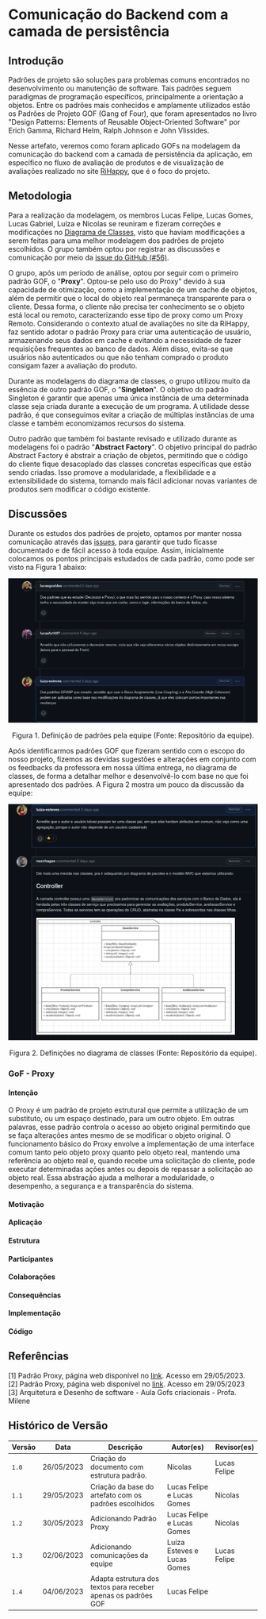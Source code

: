 # Comunicação do Backend com a camada de persistência

## Introdução

Padrões de projeto são soluções para problemas comuns encontrados  no desenvolvimento ou manutenção de software. Tais padrões seguem paradigmas de programação específicos, principalmente a orientação a objetos. Entre os padrões mais conhecidos e amplamente utilizados estão os Padrões de Projeto GOF (Gang of Four), que foram apresentados no livro "Design Patterns: Elements of Reusable Object-Oriented Software" por Erich Gamma, Richard Helm, Ralph Johnson e John Vlissides.

Nesse artefato, veremos como foram aplicado GOFs na modelagem da comunicação do backend com a camada de persistência da aplicação, em específico no fluxo de avaliação de produtos e de visualização de avaliações realizado no site [RiHappy](https://rihappy.com.br), que é o foco do projeto.

## Metodologia

Para a realização da modelagem, os membros Lucas Felipe, Lucas Gomes, Lucas Gabriel, Luíza e Nicolas se reuniram e fizeram correções e modificações no [Diagrama de Classes](https://encr.pw/DiagramaDeClasse), visto que haviam modificações a serem feitas para uma melhor modelagem dos padrões de projeto escolhidos. O grupo também optou por registrar as discussões e comunicação por meio da [issue do GitHub (#56)](https://github.com/UnBArqDsw2023-1/2023.1_G5_ProjetoRiHappy/issues/56).

O grupo, após um período de análise, optou por seguir com o primeiro padrão GOF, o "**Proxy**". Optou-se pelo uso do Proxy" devido à sua capacidade de otimização, como a implementação de um cache de objetos, além de permitir que o local do objeto real permaneça transparente para o cliente. Dessa forma, o cliente não precisa ter conhecimento se o objeto está local ou remoto, caracterizando esse tipo de proxy como um Proxy Remoto. Considerando o contexto atual de avaliações no site da RiHappy, faz sentido adotar o padrão Proxy para criar uma autenticação de usuário, armazenando seus dados em cache e evitando a necessidade de fazer requisições frequentes ao banco de dados. Além disso, evita-se que usuários não autenticados ou que não tenham comprado o produto consigam fazer a avaliação do produto.

Durante as modelagens do diagrama de classes, o grupo utilizou muito da essência de outro padrão GOF, o "**Singleton**". O objetivo do padrão Singleton é garantir que apenas uma única instância de uma determinada classe seja criada durante a execução de um programa. A utilidade desse padrão, é que conseguimos evitar a criação de múltiplas instâncias de uma classe e também economizamos recursos do sistema.

Outro padrão que também foi bastante revisado e utilizado durante as modelagens foi o padrão "**Abstract Factory**". O objetivo principal do padrão Abstract Factory é abstrair a criação de objetos, permitindo que o código do cliente fique desacoplado das classes concretas específicas que estão sendo criadas. Isso promove a modularidade, a flexibilidade e a extensibilidade do sistema, tornando mais fácil adicionar novas variantes de produtos sem modificar o código existente.

## Discussões

Durante os estudos dos padrões de projeto, optamos por manter nossa comunicação através das [issues](https://github.com/UnBArqDsw2023-1/2023.1_G5_ProjetoRiHappy/issues/56), para garantir que tudo ficasse documentado e de fácil acesso à toda equipe. Assim, inicialmente colocamos os pontos principais estudados de cada padrão, como pode ser visto na Figura 1 abaixo:

 <div style="text-align: center">

  ![comunicacao](../assets/padroesdeprojeto/padroes.png)
  
  Figura 1. Definição de padrões pela equipe (Fonte: Repositório da equipe).
  </div>

Após identificarmos padrões GOF que fizeram sentido com o escopo do nosso projeto, fizemos as devidas sugestões e alterações em conjunto com os feedbacks da professora em nossa última entrega, no diagrama de classes, de forma a detalhar melhor e desenvolvê-lo com base no que foi apresentado dos padrões. A Figura 2 mostra um pouco da discussão da equipe:

 <div style="text-align: center">

  ![comunicacao](../assets/padroesdeprojeto/padroes2.png)
  
  Figura 2. Definições no diagrama de classes (Fonte: Repositório da equipe).
  </div>

### GoF - Proxy

#### Intenção

O Proxy é um padrão de projeto estrutural que permite a utilização de um substituto, ou um espaço destinado, para um outro objeto. Em outras palavras, esse padrão controla o acesso ao objeto original permitindo que se faça alterações antes mesmo de se modificar o objeto original. O funcionamento básico do Proxy envolve a implementação de uma interface comum tanto pelo objeto proxy quanto pelo objeto real, mantendo uma referência ao objeto real e, quando recebe uma solicitação do cliente, pode executar determinadas ações antes ou depois de repassar a solicitação ao objeto real. Essa abstração ajuda a melhorar a modularidade, o desempenho, a segurança e a transparência do sistema.

#### Motivação

#### Aplicação

#### Estrutura

#### Participantes

#### Colaborações

#### Consequências

#### Implementação

[](pseudoCodigoProxy.java ':include :type=code')

#### Código

## Referências

[1] Padrão Proxy, página web disponível no [link](https://refactoring.guru/pt-br/design-patterns/proxy). Acesso em 29/05/2023. <br>
[2] Padrão Proxy, página web disponível no [link](https://diogomoreira.gitbook.io/padroes-de-projeto/padrao-proxy). Acesso em 29/05/2023 <br>
[3] Arquitetura e Desenho de software - Aula Gofs criacionais - Profa. Milene <br/>

## Histórico de Versão

| Versão | Data | Descrição | Autor(es) | Revisor(es) |
|--------|------|-----------|-----------|-------------|
| `1.0`  | 26/05/2023     | Criação do documento com estrutura padrão.          | Nicolas   | Lucas Felipe            |
| `1.1`  | 29/05/2023     | Criação da base do artefato com os padrões escolhidos        | Lucas Felipe e Lucas Gomes   | Nicolas            |
| `1.2`  | 30/05/2023     | Adicionando Padrão Proxy       | Lucas Felipe e Lucas Gomes   | Nicolas            |
| `1.3`  | 02/06/2023     | Adicionando comunicações da equipe       | Luíza Esteves e Lucas Gomes   | Lucas Felipe    |
| `1.4`  | 04/06/2023     | Adapta estrutura dos textos para receber apenas os padrões GOF       | Lucas Felipe   |     |
